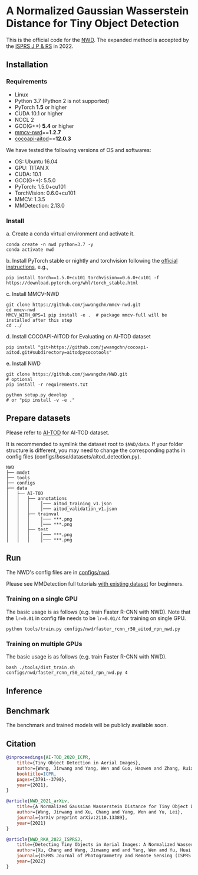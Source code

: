 # A Normalized Gaussian Wasserstein Distance for Tiny Object Detection

This is the official code for the [NWD](https://arxiv.org/abs/2110.13389). The expanded method is accepted by the [ISPRS J P & RS](https://www.sciencedirect.com/science/article/pii/S0924271622001599?dgcid=author) in 2022.

## Installation

### Requirements

- Linux
- Python 3.7 (Python 2 is not supported)
- PyTorch **1.5** or higher
- CUDA 10.1 or higher
- NCCL 2
- GCC(G++) **5.4** or higher
- [mmcv-nwd](https://github.com/jwwangchn/mmcv-nwd.git)==**1.2.7**
- [cocoapi-aitod](https://github.com/jwwangchn/cocoapi-aitod)==**12.0.3**

We have tested the following versions of OS and softwares:

- OS:  Ubuntu 16.04
- GPU: TITAN X
- CUDA: 10.1
- GCC(G++): 5.5.0
- PyTorch: 1.5.0+cu101
- TorchVision: 0.6.0+cu101
- MMCV: 1.3.5
- MMDetection: 2.13.0

### Install

a. Create a conda virtual environment and activate it.

```shell
conda create -n nwd python=3.7 -y
conda activate nwd
```

b. Install PyTorch stable or nightly and torchvision following the [official instructions](https://pytorch.org/), e.g.,

```shell
pip install torch==1.5.0+cu101 torchvision==0.6.0+cu101 -f https://download.pytorch.org/whl/torch_stable.html
```

c. Install MMCV-NWD

```shell
git clone https://github.com/jwwangchn/mmcv-nwd.git
cd mmcv-nwd
MMCV_WITH_OPS=1 pip install -e .  # package mmcv-full will be installed after this step
cd ../
```

d. Install COCOAPI-AITOD for Evaluating on AI-TOD dataset
```shell
pip install "git+https://github.com/jwwangchn/cocoapi-aitod.git#subdirectory=aitodpycocotools"
```

e. Install NWD

```shell
git clone https://github.com/jwwangchn/NWD.git
# optional
pip install -r requirements.txt

python setup.py develop
# or "pip install -v -e ."
```

## Prepare datasets

Please refer to [AI-TOD](https://github.com/jwwangchn/AI-TOD) for AI-TOD dataset.

It is recommended to symlink the dataset root to `$NWD/data`.
If your folder structure is different, you may need to change the corresponding paths in config files (configs/_base_/datasets/aitod_detection.py).

```shell
NWD
├── mmdet
├── tools
├── configs
├── data
│   ├── AI-TOD
│   │   ├── annotations
│   │   │    │─── aitod_training_v1.json
│   │   │    │─── aitod_validation_v1.json
│   │   ├── trainval
│   │   │    │─── ***.png
│   │   │    │─── ***.png
│   │   ├── test
│   │   │    │─── ***.png
│   │   │    │─── ***.png
```

## Run

The NWD's config files are in [configs/nwd](https://github.com/jwwangchn/NWD/tree/main/configs/nwd).

Please see MMDetection full tutorials [with existing dataset](docs/1_exist_data_model.md) for beginners.

### Training on a single GPU

The basic usage is as follows (e.g. train Faster R-CNN with NWD). Note that the `lr=0.01` in config file needs to be `lr=0.01/4` for training on single GPU.

```shell
python tools/train.py configs/nwd/faster_rcnn_r50_aitod_rpn_nwd.py
```

### Training on multiple GPUs

The basic usage is as follows (e.g. train Faster R-CNN with NWD).

```shell
bash ./tools/dist_train.sh configs/nwd/faster_rcnn_r50_aitod_rpn_nwd.py 4
```

## Inference


## Benchmark

The benchmark and trained models will be publicly available soon.

## Citation
```BibTeX
@inproceedings{AI-TOD_2020_ICPR,
    title={Tiny Object Detection in Aerial Images},
    author={Wang, Jinwang and Yang, Wen and Guo, Haowen and Zhang, Ruixiang and Xia, Gui-Song},
    booktitle=ICPR,
    pages={3791--3798},
    year={2021},
}
```
```BibTeX
@article{NWD_2021_arXiv,
    title={A Normalized Gaussian Wasserstein Distance for Tiny Object Detection},
    author={Wang, Jinwang and Xu, Chang and Yang, Wen and Yu, Lei},
    journal={arXiv preprint arXiv:2110.13389},
    year={2021}
}
```
```BibTeX
@article{NWD_RKA_2022_ISPRSJ,
    title={Detecting Tiny Objects in Aerial Images: A Normalized Wasserstein Distance and A New Benchmark},
    author={Xu, Chang and Wang, Jinwang and and Yang, Wen and Yu, Huai and Yu, Lei and Xia, Gui-Song},
    journal={ISPRS Journal of Photogrammetry and Remote Sensing (ISPRS J P & RS)},
    year={2022}
}
